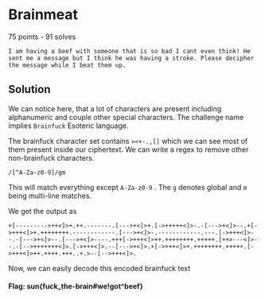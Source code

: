 # Brainmeat 

75 points  - 91 solves

```
I am having a beef with someone that is so bad I cant even think! He sent me a message but I think he was having a stroke. Please decipher the message while I beat them up.
```


## Solution

We can notice here, that a lot of characters are present including alphanumeric and couple other special characters. The challenge name implies `Brainfuck` Esoteric language. 

The brainfuck character set contains `><+-.,[]` which we can see most of them present inside our ciphertext. We can write a regex to remove other non-brainfuck characters.

```
/[^A-Za-z0-9]/gm
```

This will match everything except `A-Za-z0-9` . The `g` denotes global and `m` being multi-line matches.

We get the output as

```
+[--------->++<]>+.++.-------.[--->+<]>+.[->+++++<]>-.-[--->+<]>--.+[->+++<]>+.++++++++.------------.[--->+<]>-.------------.---.[->+++<]>--.-[--->+<]>--.[--->+<]>----.+++[->+++<]>++.++++++++.+++++.[++>---<]>--.-[-->+++++++<]>.[->+++<]>.--[--->+<]>.+[->+++<]>+.++++++++.+++++.[->+++<]>++.++++.+++..+.>--[-->+++<]>.
```

Now, we can easily decode this encoded brainfuck text

#### Flag: sun{fuck_the-brain#we!got^beef}
